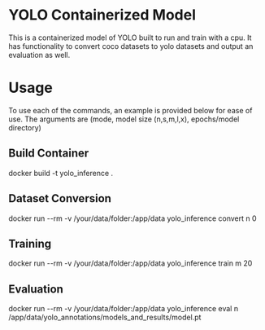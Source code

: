 # YOLO Containerized Model

This is a containerized model of YOLO built to run and train with a cpu. It has functionality to convert coco datasets to yolo datasets and output an evaluation as well. 

# Usage
To use each of the commands, an example is provided below for ease of use. The arguments are (mode, model size (n,s,m,l,x), epochs/model directory)

## Build Container 

docker build -t yolo_inference .

## Dataset Conversion

docker run --rm  -v /your/data/folder:/app/data yolo_inference convert n 0

## Training

docker run --rm -v /your/data/folder:/app/data yolo_inference train m 20

## Evaluation

docker run --rm -v /your/data/folder:/app/data yolo_inference eval n /app/data/yolo_annotations/models_and_results/model.pt